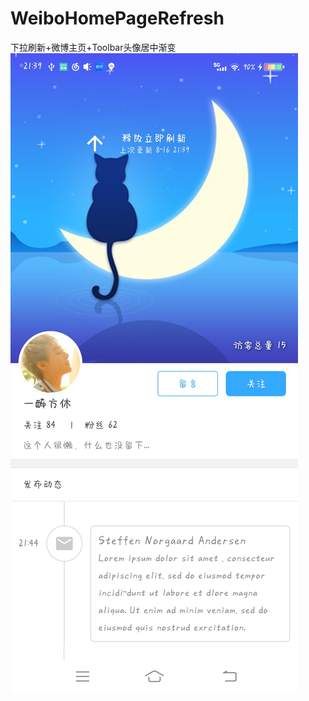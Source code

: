 # WeiboHomePageRefresh
下拉刷新+微博主页+Toolbar头像居中渐变
![image](https://raw.githubusercontent.com/GuiZhouAndroid/WeiboHomePageRefresh/master/picture.jpg)
